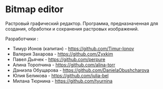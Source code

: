 # Bitmap editor

Растровый графический редактор.
Программа, предназначенная для создания, обработки и сохранения растровых изображений.

Разработчики :

* Тимур Ионов (капитан) - https://github.com/Timur-Ionov
* Валерия Захарова - https://github.com/Zyxkim
* Павел Дьячек - https://github.com/perpure
* Алина Торопчина - https://github.com/alina-torr
* Даниэла Обущарова - https://github.com/DanielaObushcharova
* Юлия Беликова - https://github.com/julia-bel
* Милана Тюрнина - https://github.com/tyurnina
